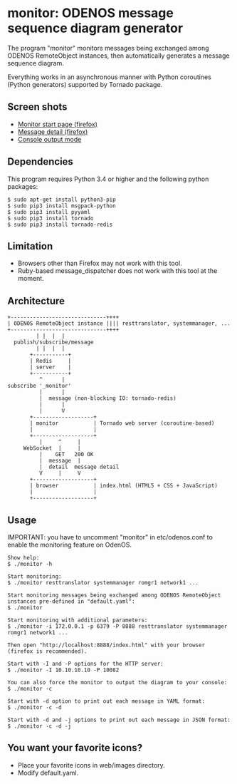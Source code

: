 monitor: ODENOS message sequence diagram generator
==================================================

The program "monitor" monitors messages being exchanged among ODENOS RemoteObject instances, then automatically generates a message sequence diagram.

Everything works in an asynchronous manner with Python coroutines (Python generators) supported by Tornado package.

Screen shots
------------
- [Monitor start page (firefox)](doc/start.png)
- [Message detail (firefox)](doc/detail.png)
- [Console output mode](doc/console.png)

Dependencies
------------

This program requires Python 3.4 or higher and the following python packages:
```
$ sudo apt-get install python3-pip
$ sudo pip3 install msgpack-python
$ sudo pip3 install pyyaml
$ sudo pip3 install tornado
$ sudo pip3 install tornado-redis
```

Limitation
----------
- Browsers other than Firefox may not work with this tool.
- Ruby-based message_dispatcher does not work with this tool at the moment.


Architecture
------------
```
+------------------------------++++
| ODENOS RemoteObject instance |||| resttranslator, systemmanager, ...
+------------------------------++++
         | |  |  |
  publish/subscribe/message
         | |  |  |
       +-----------+
       | Redis     |
       | server    |
       +-----------+
          ^      |
subscribe '_monitor'
          |      |
          |  message (non-blocking IO: tornado-redis)
          |      |
          |      V
       +-------------------+
       | monitor           | Tornado web server (coroutine-based)
       |                   |
       +-------------------+
          |     ^     |
     WebSocket  |     |
          |    GET   200 OK
          |  message  |
          |  detail  message detail
          V     |     V
       +-------------------+
       | browser           | index.html (HTML5 + CSS + JavaScript)
       |                   |
       +-------------------+
```


Usage
-----

IMPORTANT: you have to uncomment "monitor" in etc/odenos.conf to enable the monitoring feature on OdenOS.

```
Show help:
$ ./monitor -h

Start monitoring:
$ ./monitor resttranslator systemmanager romgr1 network1 ...

Start monitoring messages being exchanged among ODENOS RemoteObject instances pre-defined in "default.yaml":
$ ./monitor

Start monitoring with additional parameters:
$ ./monitor -i 172.0.0.1 -p 6379 -P 8888 resttranslator systemmanager romgr1 network1 ...

Then open "http://localhost:8888/index.html" with your browser (firefox is recommended).

Start with -I and -P options for the HTTP server:
$ ./monitor -I 10.10.10.10 -P 10082

You can also force the monitor to output the diagram to your console:
$ ./monitor -c

Start with -d option to print out each message in YAML format:
$ ./monitor -c -d

Start with -d and -j options to print out each message in JSON format:
$ ./monitor -c -d -j
```

You want your favorite icons?
-----------------------------
- Place your favorite icons in web/images directory.
- Modify default.yaml.

